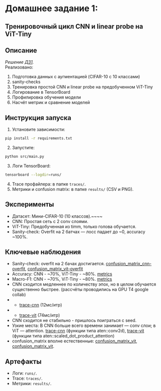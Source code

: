 # Домашнее задание 1:  
## Тренировочный цикл CNN и linear probe на ViT-Tiny

## Описание
*Решение [ДЗ1](HW1.md).*  
Реализовано:
1. Подготовка данных с аугментацией (CIFAR-10 с 10 классами)
2. sanity-checks
3. Тренировка простой CNN и linear probe на предобученном ViT-Tiny
4. Логирование в TensorBoard
5. Профилировка обучения модели
6. Насчёт метрик и сравнение моделей

## Инструкция запуска
1. Установите зависимости:
```bash
pip install -r requirements.txt
```
2. Запустите:
```bash
python src/main.py
```
3. Логи TensorBoard:
```bash
tensorboard --logdir=runs/
```
4. Trace профайлера: в папке `traces/`.
5. Метрики и confusion matrix: в папке `results/` (CSV и PNG).

## Эксперименты
- Датасет: Мини-CIFAR-10 (10 классов).~~~~
- CNN: Простая сеть с 2 conv слоями.
- ViT-Tiny: Предобученная из timm, только голова обучается.
- Sanity-check: Overfit на 2 батчах — лосс падает до ~0, accuracy ~100%.

## Ключевые наблюдения
- Sanity-check: overfit на 2 бачах достигается. [confusion_matrix_cnn-overfit](results/confusion_matrix_cnn-overfit.png), [confusion_matrix_vit-overfit](results/confusion_matrix_vit-overfit.png)
- Accuracy: CNN - ~70%, ViT-Tiny - ~80%. [metrics](metrics)
- Macro-F1: CNN - ~70%, ViT-Tiny - ~80%. [metrics](metrics)
- CNN сходится медленнее по количеству эпох, но в целом обучается существенно быстрее. (рассчёты проводились на GPU T4 google collab)  
- - [trace-cnn](traces/cnn) (12мс/итр)
- - [trace-vit](traces/vit) (74мс/итр)
- CNN сходится не стабильно - пришлось поиграться с seed.
- Узкие места: В CNN больше всего времени занимает — conv слои; в ViT — attention. [trace-cnn](traces/cnn) (функции типа aten::conv2d), [trace-vit](traces/vit) (функции типа aten::scaled_dot_product_attention)
- confusion_matrix вполне естественные: [confusion_matrix_vit](results/confusion_matrix_vit.png), [confusion_matrix_vit](results/confusion_matrix_vit.png).

## Артефакты
- Логи: `runs/`.
- Trace: `traces/`.
- Метрики: `results/`.